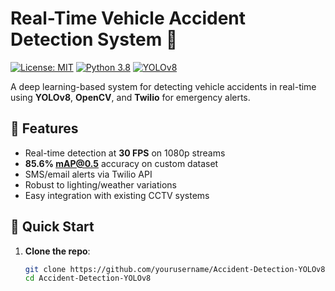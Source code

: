 # Real-Time Vehicle Accident Detection System 🚨

[![License: MIT](https://img.shields.io/badge/License-MIT-yellow.svg)](https://opensource.org/licenses/MIT)
[![Python 3.8](https://img.shields.io/badge/Python-3.8-blue.svg)](https://www.python.org/)
[![YOLOv8](https://img.shields.io/badge/YOLOv8-8.0.196-red.svg)](https://github.com/ultralytics/ultralytics)

A deep learning-based system for detecting vehicle accidents in real-time using **YOLOv8**, **OpenCV**, and **Twilio** for emergency alerts.

## 📌 Features
- Real-time detection at **30 FPS** on 1080p streams
- **85.6% mAP@0.5** accuracy on custom dataset
- SMS/email alerts via Twilio API
- Robust to lighting/weather variations
- Easy integration with existing CCTV systems

## 🚀 Quick Start
1. **Clone the repo**:
   ```bash
   git clone https://github.com/yourusername/Accident-Detection-YOLOv8.git
   cd Accident-Detection-YOLOv8

